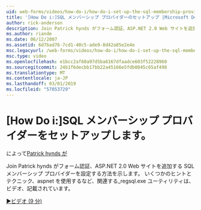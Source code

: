 ```yaml
---
uid: web-forms/videos/how-do-i/how-do-i-set-up-the-sql-membership-provider
title: '[How Do i:]SQL メンバーシップ プロバイダーのセットアップ |Microsoft Docs'
author: rick-anderson
description: Join Patrick hynds がフォーム認証、ASP.NET 2.0 Web サイトを追加する SQL メンバーシップ プロバイダーを設定する方法を示します。 いくつかのヒントがある.
ms.author: riande
ms.date: 06/12/2007
ms.assetid: 6d7bad76-7cd1-40c5-ade9-8d42a85e2e4e
msc.legacyurl: /web-forms/videos/how-do-i/how-do-i-set-up-the-sql-membership-provider
msc.type: video
ms.openlocfilehash: e1bcc2af60a97d5ba6167dfaadce603f52228960
ms.sourcegitcommit: 24b1f6decbb17bb22a45166e5fdb0845c65af498
ms.translationtype: MT
ms.contentlocale: ja-JP
ms.lasthandoff: 03/01/2019
ms.locfileid: "57053729"
---
```

<a name="how-do-i-set-up-the-sql-membership-provider"></a>[How Do i:]SQL メンバーシップ プロバイダーをセットアップします。
====================
によって[Patrick hynds が](https://twitter.com/patrickhynds)

Join Patrick hynds がフォーム認証、ASP.NET 2.0 Web サイトを追加する SQL メンバーシップ プロバイダーを設定する方法を示します。 いくつかのヒントとテクニック、aspnet を使用するなど、関連する\_regsql.exe ユーティリティは、ビデオ、記載されています。

[&#9654;ビデオ (9 分)](https://channel9.msdn.com/Blogs/ASP-NET-Site-Videos/how-do-i-set-up-the-sql-membership-provider)
